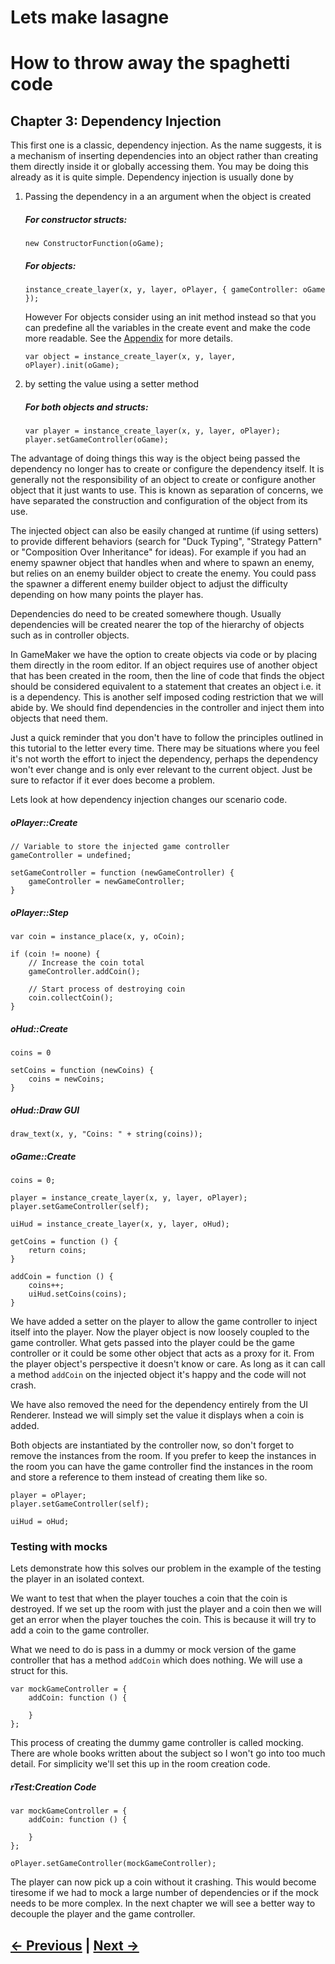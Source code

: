 # Lets make lasagne

# How to throw away the spaghetti code


## Chapter 3: Dependency Injection


This first one is a classic, dependency injection. As the name suggests, it is a mechanism of inserting dependencies into an object rather than creating them directly inside it or globally accessing them. You may be doing this already as it is quite simple. Dependency injection is usually done by

1. Passing the dependency in a an argument when the object is created

    ##### For constructor structs:
    ```gml
    new ConstructorFunction(oGame);
    ```

    ##### For objects:
    ```gml
    instance_create_layer(x, y, layer, oPlayer, { gameController: oGame });
    ```

    However For objects consider using an init method instead so that you can predefine all the variables in the create event and make the code more readable. See the [Appendix](/appendix-gamemaker-patterns/appendix-gamemaker-patterns.md#c-init-pattern) for more details.

    ```gml
    var object = instance_create_layer(x, y, layer, oPlayer).init(oGame);
    ```

2. by setting the value using a setter method
    ##### For both objects and structs:
    ```gml
    var player = instance_create_layer(x, y, layer, oPlayer);
    player.setGameController(oGame);
    ```

The advantage of doing things this way is the object being passed the dependency no longer has to create or configure the dependency itself. It is generally not the responsibility of an object to create or configure another object that it just wants to use. This is known as separation of concerns, we have separated the construction and configuration of the object from its use.

The injected object can also be easily changed at runtime (if using setters) to provide different behaviors (search for "Duck Typing", "Strategy Pattern" or "Composition Over Inheritance" for ideas). For example if you had an enemy spawner object that handles when and where to spawn an enemy, but relies on an enemy builder object to create the enemy. You could pass the spawner a different enemy builder object to adjust the difficulty depending on how many points the player has.

Dependencies do need to be created somewhere though. Usually dependencies will be created nearer the top of the hierarchy of objects such as in controller objects.

In GameMaker we have the option to create objects via code or by placing them directly in the room editor. If an object requires use of another object that has been created in the room, then the line of code that finds the object should be considered equivalent to a statement that creates an object i.e. it is a dependency. This is another self imposed coding restriction that we will abide by. We should find dependencies in the controller and inject them into objects that need them.

Just a quick reminder that you don't have to follow the principles outlined in this tutorial to the letter every time. There may be situations where you feel it's not worth the effort to inject the dependency, perhaps the dependency won't ever change and is only ever relevant to the current object. Just be sure to refactor if it ever does become a problem.

Lets look at how dependency injection changes our scenario code.

##### oPlayer::Create
```gml
// Variable to store the injected game controller
gameController = undefined;

setGameController = function (newGameController) {
    gameController = newGameController;
}
```

##### oPlayer::Step
```gml
var coin = instance_place(x, y, oCoin);

if (coin != noone) {
    // Increase the coin total
    gameController.addCoin();

    // Start process of destroying coin
    coin.collectCoin();
}
```

##### oHud::Create
```gml
coins = 0

setCoins = function (newCoins) {
    coins = newCoins;
}
```

##### oHud::Draw GUI
```gml
draw_text(x, y, "Coins: " + string(coins));
```

##### oGame::Create
```gml
coins = 0;

player = instance_create_layer(x, y, layer, oPlayer);
player.setGameController(self);

uiHud = instance_create_layer(x, y, layer, oHud);

getCoins = function () {
    return coins;
}

addCoin = function () {
    coins++;
    uiHud.setCoins(coins);
}
```

We have added a setter on the player to allow the game controller to inject itself into the player. Now the player object is now loosely coupled to the game controller. What gets passed into the player could be the game controller or it could be some other object that acts as a proxy for it. From the player object's perspective it doesn't know or care. As long as it can call a method `addCoin` on the injected object it's happy and the code will not crash.

We have also removed the need for the dependency entirely from the UI Renderer. Instead we will simply set the value it displays when a coin is added.

Both objects are instantiated by the controller now, so don't forget to remove the instances from the room. If you prefer to keep the instances in the room you can have the game controller find the instances in the room and store a reference to them instead of creating them like so.

```
player = oPlayer;
player.setGameController(self);

uiHud = oHud;
```

### Testing with mocks

Lets demonstrate how this solves our problem in the example of the testing the player in an isolated context.

We want to test that when the player touches a coin that the coin is destroyed. If we set up the room with just the player and a coin then we will get an error when the player touches the coin. This is because it will try to add a coin to the game controller.

What we need to do is pass in a dummy or mock version of the game controller that has a method `addCoin` which does nothing. We will use a struct for this.

```gml
var mockGameController = {
    addCoin: function () {

    }
};
```

This process of creating the dummy game controller is called mocking. There are whole books written about the subject so I won't go into too much detail. For simplicity we'll set this up in the room creation code.

##### rTest:Creation Code
```gml
var mockGameController = {
    addCoin: function () {

    }
};

oPlayer.setGameController(mockGameController);
```

The player can now pick up a coin without it crashing. This would become tiresome if we had to mock a large number of dependencies or if the mock needs to be more complex. In the next chapter we will see a better way to decouple the player and the game controller.

## [← Previous](/chapter-02-self-imposed-restrictions/chapter-02-self-imposed-restrictions.md) | [Next →](/chapter-04-signals/chapter-04-signals.md)
